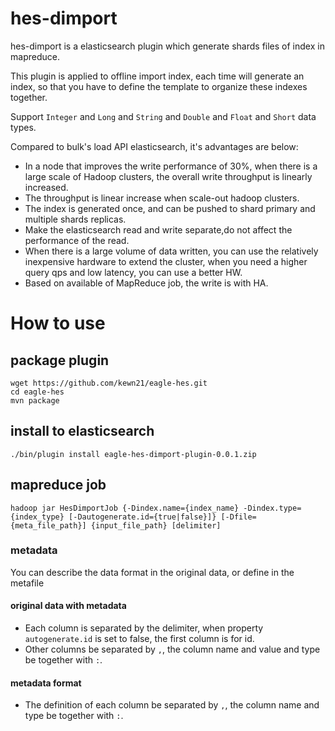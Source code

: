 # hes-dimport
hes-dimport is a elasticsearch plugin which generate shards files of index in mapreduce.

This plugin is applied to offline import index, each time will generate an index, so that you have to define the template to organize these indexes together.

Support `Integer` and `Long` and `String` and `Double` and `Float` and `Short` data types.

Compared to bulk's load API elasticsearch, it's advantages are below:
* In a node that improves the write performance of 30%, when there is a large scale of Hadoop clusters, the overall write throughput is linearly increased.
* The throughput is linear increase when scale-out hadoop clusters.
* The index is generated once, and can be pushed to shard primary and multiple shards replicas.
* Make the elasticsearch read and write separate,do not affect the performance of the read.
* When there is a large volume of data written, you can use the relatively inexpensive hardware to extend the cluster, when you need a higher query qps and low latency, you can use a better HW.
* Based on available of MapReduce job, the write is with HA.

# How to use
## package plugin
```
wget https://github.com/kewn21/eagle-hes.git
cd eagle-hes
mvn package
```
## install to elasticsearch
```./bin/plugin install eagle-hes-dimport-plugin-0.0.1.zip```
## mapreduce job
```hadoop jar HesDimportJob {-Dindex.name={index_name} -Dindex.type={index_type} [-Dautogenerate.id={true|false}]} [-Dfile={meta_file_path}] {input_file_path} [delimiter]```
### metadata 
You can describe the data format in the original data, or define in the metafile
#### original data with metadata
* Each column is separated by the delimiter, when property `autogenerate.id` is set to false, the first column is for id.
* Other columns be separated by `,`, the column name and value and type be together with `:`.

#### metadata format
* The definition of each column be separated by `,`, the column name and type be together with `:`.


